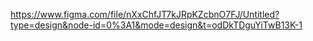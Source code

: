 https://www.figma.com/file/nXxChfJT7kJRpKZcbnO7FJ/Untitled?type=design&node-id=0%3A1&mode=design&t=odDkTDguYiTwB13K-1
